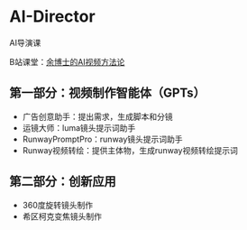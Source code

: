 # AI-Director
AI导演课

B站课堂：[余博士的AI视频方法论](https://www.bilibili.com/cheese/play/ss29865)

## 第一部分：视频制作智能体（GPTs）
- 广告创意助手：提出需求，生成脚本和分镜
- 运镜大师：luma镜头提示词助手
- RunwayPromptPro：runway镜头提示词助手
- Runway视频转绘：提供主体物，生成runway视频转绘提示词

## 第二部分：创新应用
- 360度旋转镜头制作
- 希区柯克变焦镜头制作
